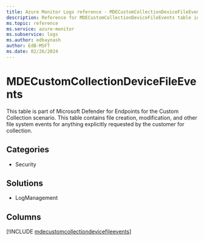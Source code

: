 ```yaml
---
title: Azure Monitor Logs reference - MDECustomCollectionDeviceFileEvents
description: Reference for MDECustomCollectionDeviceFileEvents table in Azure Monitor Logs.
ms.topic: reference
ms.service: azure-monitor
ms.subservice: logs
ms.author: edbaynash
author: EdB-MSFT
ms.date: 02/26/2024
---
```


# MDECustomCollectionDeviceFileEvents

This table is part of Microsoft Defender for Endpoints for the Custom Collection scenario. This table contains file creation, modification, and other file system events for anything explicitly requested by the customer for collection.


## Categories

- Security

## Solutions

- LogManagement

## Columns
  
[!INCLUDE [mdecustomcollectiondevicefileevents](.././tables/includes/mdecustomcollectiondevicefileevents-include.md)]
